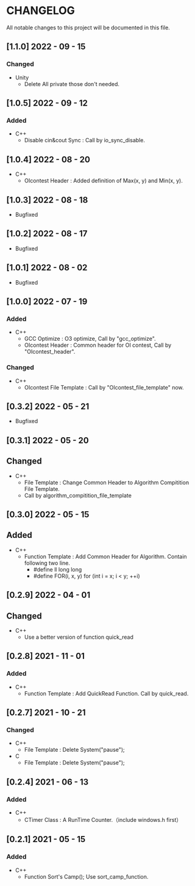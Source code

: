 # CHANGELOG
All notable changes to this project will be documented in this file.

## [1.1.0] 2022 - 09 - 15
### Changed
- Unity
	* Delete All private those don't needed.

## [1.0.5] 2022 - 09 - 12
### Added
- C++
	* Disable cin&cout Sync : Call by io_sync_disable.

## [1.0.4] 2022 - 08 - 20
- C++
	* OIcontest Header : Added definition of Max(x, y) and Min(x, y).

## [1.0.3] 2022 - 08 - 18
- Bugfixed

## [1.0.2] 2022 - 08 - 17
- Bugfixed

## [1.0.1] 2022 - 08 - 02
- Bugfixed

## [1.0.0] 2022 - 07 - 19
### Added
- C++
	* GCC Optimize : O3 optimize, Call by "gcc_optimize".
	* OIcontest Header : Common header for OI contest, Call by "OIcontest_header".

### Changed
- C++
	* OIcontest File Template : Call by "OIcontest_file_template" now.

## [0.3.2] 2022 - 05 - 21
- Bugfixed

## [0.3.1] 2022 - 05 - 20
## Changed
- C++
	* File Template : Change Common Header to Algorithm Compitition File Template. 
	* Call by algorithm_compitition_file_template

## [0.3.0] 2022 - 05 - 15
## Added
- C++
	* Function Template : Add Common Header for Algorithm. Contain following two line.
		- #define ll long long 
		- #define FOR(i, x, y) for (int i = x; i < y; ++i)

## [0.2.9] 2022 - 04 - 01
## Changed
- C++
	* Use a better version of function quick_read

## [0.2.8] 2021 - 11 - 01
### Added
- C++
	* Function Template : Add QuickRead Function. Call by quick_read.

## [0.2.7] 2021 - 10 - 21
### Changed
- C++
	* File Template : Delete System("pause");
- C
	* File Template : Delete System("pause");

## [0.2.4] 2021 - 06 - 13
### Added
- C++
	* CTimer Class : A RunTime Counter.（include windows.h first）

## [0.2.1] 2021 - 05 - 15  
### Added
- C++
	* Function Sort's Camp(); Use sort_camp_function.
